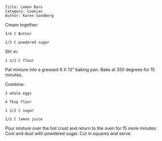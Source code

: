 ~~~ recipe-info
Title: Lemon Bars
Category: Cookies
Author: Karen Sandberg
~~~

Cream together:

~~~ recipe-ingredients
3/4 C Butter

1/3 C powdered sugar
~~~

Stir in:

~~~ recipe-ingredients
1 1/2 C flour
~~~

Pat mixture into a greased 9 X 13" baking pan. Bake at 350 degrees for 15 minutes.

Combine:

~~~ recipe-ingredients
3 whole eggs

4 Tbsp flour

1 1/2 C sugar

1/2 C lemon juice
~~~

Pour mixture over the hot crust and return to the oven for 15 more minutes. Cool and dust with
powdered sugar. Cut in squares and serve.
